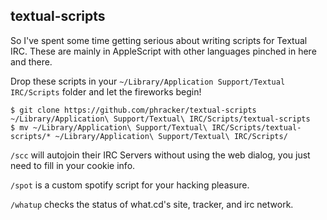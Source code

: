 textual-scripts
---

So I've spent some time getting serious about writing scripts for Textual IRC.  These are mainly in AppleScript with other languages pinched in here and there.

Drop these scripts in your `~/Library/Application Support/Textual IRC/Scripts` folder and let the fireworks begin!

```
$ git clone https://github.com/phracker/textual-scripts ~/Library/Application\ Support/Textual\ IRC/Scripts/textual-scripts
$ mv ~/Library/Application\ Support/Textual\ IRC/Scripts/textual-scripts/* ~/Library/Application\ Support/Textual\ IRC/Scripts/
```

`/scc` will autojoin their IRC Servers without using the web dialog, you just need to fill in your cookie info.

`/spot` is a custom spotify script for your hacking pleasure.

`/whatup` checks the status of what.cd's site, tracker, and irc network.